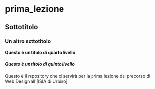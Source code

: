 # prima_lezione
## Sottotitolo
### Un altro sottotitolo
#### Questo è un titolo di quarto livello
##### Questo è un titolo di quinto livello

Questo è il repository che ci servirà per la prima lezione del precorso di Web Design all'[ISIA di Urbino]
